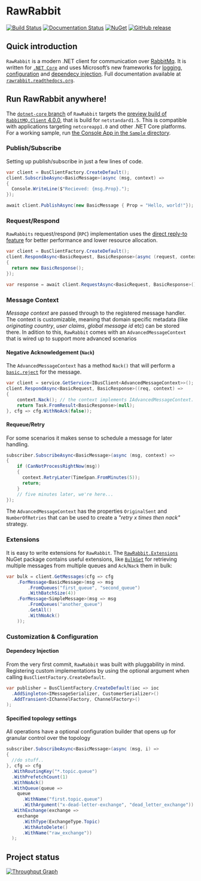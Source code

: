 # RawRabbit

[![Build Status](https://img.shields.io/appveyor/ci/pardahlman/rawrabbit.svg?style=flat-square)](https://ci.appveyor.com/project/pardahlman/rawrabbit) [![Documentation Status](https://readthedocs.org/projects/rawrabbit/badge/?version=latest&style=flat-square)](http://rawrabbit.readthedocs.org/) [![NuGet](https://img.shields.io/nuget/v/RawRabbit.svg?style=flat-square)](https://www.nuget.org/packages/RawRabbit) [![GitHub release](https://img.shields.io/github/release/pardahlman/rawrabbit.svg?style=flat-square)](https://github.com/pardahlman/rawrabbit/releases/latest)
## Quick introduction
`RawRabbit` is a modern .NET client for communication over [RabbitMq](http://rabbitmq.com/). It is written for [`.NET Core`](http://dot.net) and uses Microsoft’s new frameworks for [logging](https://github.com/aspnet/Logging), [configuration](https://github.com/aspnet/Configuration) and [dependecy injection](https://github.com/aspnet/DependencyInjection). Full documentation available at [`rawrabbit.readthedocs.org`](http://rawrabbit.readthedocs.org/).

## Run RawRabbit anywhere!
The [`dotnet-core` branch](https://github.com/pardahlman/RawRabbit/tree/dotnet-core) of `RawRabbit` targets the [preview build of `RabbitMQ.Client` 4.0.0](https://groups.google.com/forum/#!topic/rabbitmq-users/hyJLlXCbocY), that is build for `netstandard1.5`. This is compatible with applications targeting `netcoreapp1.0` and other .NET Core platforms. For a working sample, run [the Console App in the `Sample` directory](https://github.com/pardahlman/RawRabbit/tree/dotnet-core/sample/RawRabbit.ConsoleApp.Sample).

### Publish/Subscribe
Setting up publish/subscribe in just a few lines of code.

```csharp
var client = BusClientFactory.CreateDefault();
client.SubscribeAsync<BasicMessage>(async (msg, context) =>
{
  Console.WriteLine($"Recieved: {msg.Prop}.");
});

await client.PublishAsync(new BasicMessage { Prop = "Hello, world!"});
```

### Request/Respond
`RawRabbits` request/respond (`RPC`) implementation uses the [direct reply-to feature](https://www.rabbitmq.com/direct-reply-to.html) for better performance and lower resource allocation.
```csharp
var client = BusClientFactory.CreateDefault();
client.RespondAsync<BasicRequest, BasicResponse>(async (request, context) =>
{
  return new BasicResponse();
});

var response = await client.RequestAsync<BasicRequest, BasicResponse>();
```
### Message Context
_Message context_ are passed through to the registered message handler. The context is customizable, meaning that domain specific metadata (like _originating country_, _user claims_, _global message id_ etc) can be stored there. In adition to this, `RawRabbit` comes with an `AdvancedMessageContext` that is wired up to support more advanced scenarios

#### Negative Acknowledgement (`Nack`)
The `AdvancedMessageContext` has a method `Nack()` that will perform a [`basic.reject`](https://www.rabbitmq.com/nack.html) for the message.
```csharp
var client = service.GetService<IBusClient<AdvancedMessageContext>>();
client.RespondAsync<BasicRequest, BasicResponse>((req, context) =>
{
    context.Nack(); // the context implements IAdvancedMessageContext.
    return Task.FromResult<BasicResponse>(null);
}, cfg => cfg.WithNoAck(false));
```

#### Requeue/Retry
For some scenarios it makes sense to schedule a message for later handling.
```csharp
subscriber.SubscribeAsync<BasicMessage>(async (msg, context) =>
{
    if (CanNotProcessRightNow(msg))
    {
      context.RetryLater(TimeSpan.FromMinutes(5));
      return;
    }
    // five minutes later, we're here...
});
```
The `AdvancedMessageContext` has  the properties `OriginalSent` and `NumberOfRetries` that can be used to create a _"retry x times then nack"_ strategy.

### Extensions
It is easy to write extensions for `RawRabbit`. The [`RawRabbit.Extensions`](https://www.nuget.org/packages/RawRabbit.Extensions/) NuGet package contains useful extensions, like [`BulkGet`](http://rawrabbit.readthedocs.org/en/master/Bulk-fetching-messages.html) for retrieving multiple messages from multiple queues and `Ack`/`Nack` them in bulk:
```csharp
var bulk = client.GetMessages(cfg => cfg
    .ForMessage<BasicMessage>(msg => msg
        .FromQueues("first_queue", "second_queue")
        .WithBatchSize(4))
    .ForMessage<SimpleMessage>(msg => msg
        .FromQueues("another_queue")
        .GetAll()
        .WithNoAck()
    ));
```

### Customization & Configuration
#### Dependecy Injection
From the very first commit, `RawRabbit` was built with pluggability in mind. Registering custom implementations by using the optional argument when calling `BusClientFactory.CreateDefault`. 

```csharp
var publisher = BusClientFactory.CreateDefault(ioc => ioc
  .AddSingleton<IMessageSerializer, CustomerSerializer>()
  .AddTransient<IChannelFactory, ChannelFactory>()
);
```
#### Specified topology settings
All operations have a optional configuration builder that opens up for granular control over the topology

```csharp
subscriber.SubscribeAsync<BasicMessage>(async (msg, i) =>
{
  //do stuff..
}, cfg => cfg
  .WithRoutingKey("*.topic.queue")
  .WithPrefetchCount(1)
  .WithNoAck()
  .WithQueue(queue =>
    queue
      .WithName("first.topic.queue")
      .WithArgument("x-dead-letter-exchange", "dead_letter_exchange"))
  .WithExchange(exchange =>
    exchange
      .WithType(ExchangeType.Topic)
      .WithAutoDelete()
      .WithName("raw_exchange"))
  );
```
## Project status

[![Throughput Graph](https://graphs.waffle.io/pardahlman/RawRabbit/throughput.svg)](https://waffle.io/pardahlman/RawRabbit/metrics) 

